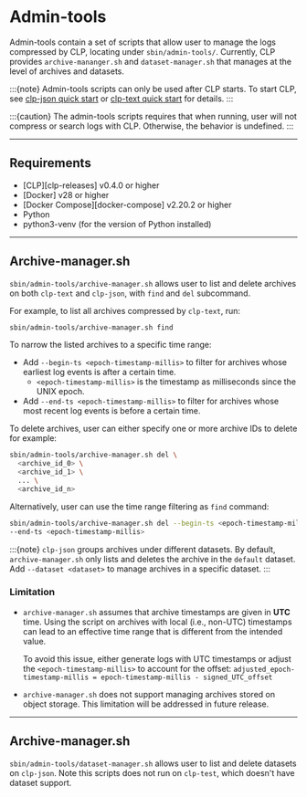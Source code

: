 # Admin-tools

Admin-tools contain a set of scripts that allow user to manage the logs compressed by CLP, locating
under `sbin/admin-tools/`.
Currently, CLP provides `archive-mananger.sh` and `dataset-manager.sh` that manages at the level of
archives and datasets.

:::{note}
Admin-tools scripts can only be used after CLP starts. To start CLP, see 
[clp-json quick start](quick-start/clp-json.md) or [clp-text quick start](quick-start/clp-text.md) 
for details.
:::

:::{caution}
The admin-tools scripts requires that when running, user will not compress or search logs with CLP. 
Otherwise, the behavior is undefined.
:::

---

## Requirements

* [CLP][clp-releases] v0.4.0 or higher
* [Docker] v28 or higher
* [Docker Compose][docker-compose] v2.20.2 or higher
* Python
* python3-venv (for the version of Python installed)

---

## Archive-manager.sh
`sbin/admin-tools/archive-manager.sh` allows user to list and delete archives on both `clp-text` and 
`clp-json`, with `find` and `del` subcommand.

For example, to list all archives compressed by `clp-text`, run:

```bash
sbin/admin-tools/archive-manager.sh find
```

To narrow the listed archives to a specific time range:

* Add `--begin-ts <epoch-timestamp-millis>` to filter for archives whose earliest log events is 
after a certain time.
  * `<epoch-timestamp-millis>` is the timestamp as milliseconds since the UNIX epoch.
* Add `--end-ts <epoch-timestamp-millis>` to filter for archives whose most recent log events is 
before a certain time.

To delete archives, user can either specify one or more archive IDs to delete for example:

```bash
sbin/admin-tools/archive-manager.sh del \
  <archive_id_0> \
  <archive_id_1> \
  ... \ 
  <archive_id_n>
```

Alternatively, user can use the time range filtering as `find` command:

```bash
sbin/admin-tools/archive-manager.sh del --begin-ts <epoch-timestamp-millis> 
--end-ts <epoch-timestamp-millis>
```

:::{note}
`clp-json` groups archives under different datasets. By default, `archive-manager.sh` only lists
and deletes the archive in the `default` dataset. Add `--dataset <dataset>` to manage archives in
a specific dataset.
:::

### Limitation
- `archive-manager.sh` assumes that archive timestamps are given in **UTC** time. Using the script
on archives with local (i.e., non-UTC) timestamps can lead to an effective time range that is
different from the intended value. 

  To avoid this issue, either generate logs with UTC timestamps or adjust the 
`<epoch-timestamp-millis>` to account for the offset:
`adjusted_epoch-timestamp-millis = epoch-timestamp-millis - signed_UTC_offset`

- `archive-manager.sh` does not support managing archives stored on object storage. This limitation
  will be addressed in future release.

---

## Archive-manager.sh
`sbin/admin-tools/dataset-manager.sh` allows user to list and delete datasets on `clp-json`. Note
this scripts does not run on `clp-test`, which doesn't have dataset support.

